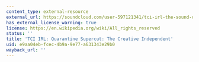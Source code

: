 ```yaml
---
content_type: external-resource
external_url: https://soundcloud.com/user-597121341/tci-irl-the-sound-of-quarantine?ref=section-tci-irl-promo-open-call-quarantine-supercut-with-drew-daniel
has_external_license_warning: true
license: https://en.wikipedia.org/wiki/All_rights_reserved
status: ''
title: 'TCI IRL: Quarantine Supercut: The Creative Independent'
uid: e9aa04eb-fcec-4b9a-9e77-a631343e29b0
wayback_url: ''
---
```

